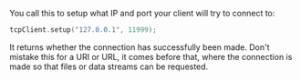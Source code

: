 You call this to setup what IP and port your client will try to connect to:

```cpp
tcpClient.setup("127.0.0.1", 11999);
```

It returns whether the connection has successfully been made. Don't mistake this for a URI or URL, it comes before that, where the connection is made so that files or data streams can be requested.
